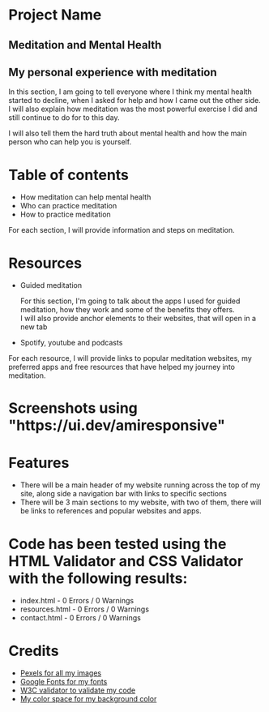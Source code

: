 <h1> Project Name</h1>
<h2> Meditation and Mental Health </h2>

<h2> My personal experience with meditation</h2>
<p> In this section, I am going to tell everyone where I think my mental health started to decline, when I asked for help and how I came out the other side. I will also explain how meditation was the most powerful exercise I did and still continue to do for to this day.</p>
<p> I will also tell them the hard truth about mental health and how the main person who can help you is yourself.</p>

<h1> Table of contents</h1>
<ul>
  <li> How meditation can help mental health</li>
  <li> Who can practice meditation</li>
  <li> How to practice meditation</li>
  </ul>
  <p> For each section, I will provide information and steps on meditation.</p>
  
  <h1> Resources</h1>
  <ul>
  <li> Guided meditation</li>
  <p>For this section, I'm going to talk about the apps I used for guided meditation, how they work and some of the benefits they offers.<br>
    I will also provide anchor elements to their websites, that will open in a new tab</p>
  <li> Spotify, youtube and podcasts</li>
  </ul>
  
  <p> For each resource, I will provide links to popular meditation websites, my preferred apps and free resources that have helped my journey into meditation.</p>
  
  <h1> Screenshots using "https://ui.dev/amiresponsive"</h1>
  
 <h1> Features</h1>
 <ul>
 <li> There will be a main header of my website running across the top of my site, along side a navigation bar with links to specific sections</li>
  <li> There will be 3 main sections to my website, with two of them, there will be links to references and popular websites and apps.</li>
  </ul>
  
 <h1>Code has been tested using the HTML Validator and CSS Validator with the following results:</h1>
<ul>
<li>index.html - 0 Errors / 0 Warnings</li>
<li>resources.html - 0 Errors / 0 Warnings</li>
<li>contact.html - 0 Errors / 0 Warnings</li>
  </ul>

  
  <h1> Credits</h1>
  <ul>
  <li><a href="https://www.pexels.com/"> Pexels for all my images</a></li>
  <li><a href="https://fonts.google.com/"> Google Fonts for my fonts</a></li>
  <li><a href="https://validator.w3.org/"> W3C validator to validate my code</a></li>
  <li><a href="https://mycolor.space/"> My color space for my background color</a></li>
  </ul>
  
  
  
  
  
  

